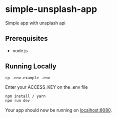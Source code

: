 # simple-unsplash-app

Simple app with unsplash api

## Prerequisites
  * node.js

## Running Locally

``
cp .env.example .env
``

Enter your ACCESS_KEY on the .env file

```sh
npm install / yarn 
npm run dev
```

Your app should now be running on [localhost:8080](http://localhost:8080/).

